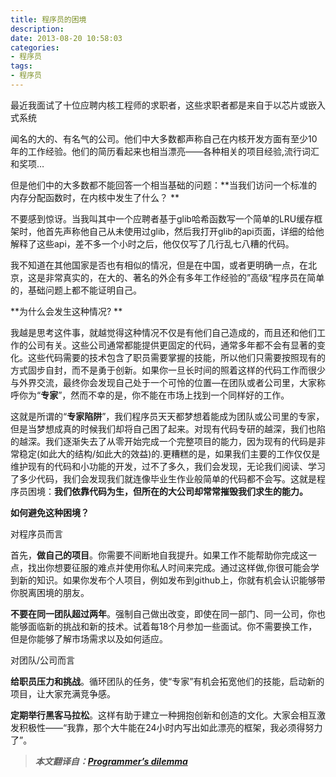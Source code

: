 ```yaml
---
title: 程序员的困境
description: 
date: 2013-08-20 10:58:03
categories:
- 程序员
tags:
- 程序员
---
```


最近我面试了十位应聘内核工程师的求职者，这些求职者都是来自于以芯片或嵌入式系统  

闻名的大的、有名气的公司。他们中大多数都声称自己在内核开发方面有至少10年的工作经验。他们的简历看起来也相当漂亮——各种相关的项目经验,流行词汇和奖项…

但是他们中的大多数都不能回答一个相当基础的问题：**当我们访问一个标准的内存分配函数时，在内核中发生了什么？ **

不要感到惊讶。当我叫其中一个应聘者基于glib哈希函数写一个简单的LRU缓存框架时，他首先声称他自己从未使用过glib，然后我打开glib的api页面，详细的给他解释了这些api，差不多一个小时之后，他仅仅写了几行乱七八糟的代码。

我不知道在其他国家是否也有相似的情况，但是在中国，或者更明确一点，在北京，这是非常真实的，在大的、著名的外企有多年工作经验的”高级“程序员在简单的，基础问题上都不能证明自己。

**为什么会发生这种情况? **

我越是思考这件事，就越觉得这种情况不仅是有他们自己造成的，而且还和他们工作的公司有关。这些公司通常都能提供更固定的代码，通常多年都不会有显著的变化。这些代码需要的技术包含了职员需要掌握的技能，所以他们只需要按照现有的方式固步自封，而不是勇于创新。如果你一旦长时间的照着这样的代码工作而很少与外界交流，最终你会发现自己处于一个可怜的位置—在团队或者公司里，大家称呼你为“**专家**”，然而不幸的是，你不能在市场上找到一个同样好的工作。

这就是所谓的“**专家陷阱**”，我们程序员天天都梦想着能成为团队或公司里的专家，但是当梦想成真的时候我们却将自己困了起来。对现有代码专研的越深，我们也陷的越深。我们逐渐失去了从零开始完成一个完整项目的能力，因为现有的代码是非常稳定(如此大的结构/如此大的效益)的.更糟糕的是，如果我们主要的工作仅仅是维护现有的代码和小功能的开发，过不了多久，我们会发现，无论我们阅读、学习了多少代码，我们会发现我们就连像毕业生作业般简单的代码都不会写。这就是程序员困境：**我们依靠代码为生，但所在的大公司却常常摧毁我们求生的能力。**

**如何避免这种困境？**

对程序员而言

首先，**做自己的项目**。你需要不间断地自我提升。如果工作不能帮助你完成这一点，找出你想要征服的难点并使用你私人时间来完成。通过这样做,你很可能会学到新的知识。如果你发布个人项目，例如发布到github上，你就有机会认识能够带你脱离困境的朋友。

**不要在同一团队超过两年**。强制自己做出改变，即使在同一部门、同一公司，你也能够面临新的挑战和新的技术。试着每18个月参加一些面试。你不需要换工作，但是你能够了解市场需求以及如何适应。

对团队/公司而言

**给职员压力和挑战**。循环团队的任务，使“专家”有机会拓宽他们的技能，启动新的项目，让大家充满竞争感。

**定期举行黑客马拉松**。这样有助于建立一种拥抱创新和创造的文化。大家会相互激发积极性——“我靠，那个大牛能在24小时内写出如此漂亮的框架，我必须得努力了”。

> _**本文翻译自：[Programmer’s dilemma](https://medium.com/i-m-h-o/231d7499a75 "Programmer’s dilemma")**_

